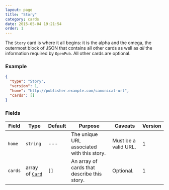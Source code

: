 ```yaml
---
layout: page
title: "Story"
category: cards
date: 2015-05-04 19:21:54
order: 1
---
```


The `Story` card is where it all begins: it is the alpha and the omega, the outermost block of JSON that contains all other cards as well as _all_ the information required by `OpenPub`. All other cards are optional.

### Example

````json
{
  "type": "Story",
  "version": 1,
  "home": "http://publisher.example.com/canonical-url",
  "cards": []
}
````

### Fields

| Field | Type | Default | Purpose | Caveats | Version |
| ----- | ---- | ------- | ------- | ------- | ------- |
| `home` | `string` | --- |  The unique URL associated with this story. | Must be a valid URL. | 1 |
| `cards` | array of [`Card`][1] | `[]` | An array of cards that describe this story. | Optional. | 1 |

[1]: /cards/common-fields.html
